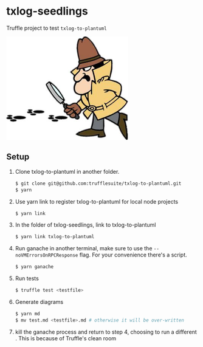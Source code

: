 # txlog-seedlings

Truffle project to test `txlog-to-plantuml`

![Transaction trail](images/pink-panther.jpg)


## Setup

1. Clone txlog-to-plantuml in another folder.
   ```sh
   $ git clone git@github.com:trufflesuite/txlog-to-plantuml.git
   $ yarn
   ```
1. Use yarn link to register txlog-to-plantuml for local node projects
   ```sh
   $ yarn link
   ```
1. In the folder of txlog-seedlings, link to txlog-to-plantuml
   ```sh
   $ yarn link txlog-to-plantuml
   ```
1. Run ganache in another terminal, make sure to use the
   `--noVMErrorsOnRPCResponse` flag. For your convenience there's a script.

   ```sh
   $ yarn ganache
   ```
1. Run tests
   ```sh
   $ truffle test <testfile>
   ```
1. Generate diagrams
   ```sh
   $ yarn md
   $ mv test.md <testfile>.md # otherwise it will be over-written
   ```
1. kill the ganache process and return to step 4, choosing to run a different
   <testfile>. This is because of Truffle's clean room
